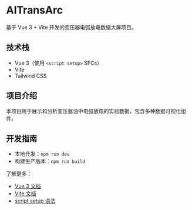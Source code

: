 # AITransArc

基于 Vue 3 + Vite 开发的变压器电弧放电数据大屏项目。

## 技术栈
- Vue 3（使用 `<script setup>` SFCs）
- Vite
- Tailwind CSS

## 项目介绍
本项目用于展示和分析变压器油中电弧放电的实验数据，包含多种数据可视化组件。

## 开发指南
- 本地开发：`npm run dev`
- 构建生产版本：`npm run build`

了解更多：
- [Vue 3 文档](https://v3.vuejs.org/)
- [Vite 文档](https://vitejs.dev/)
- [script setup 语法](https://v3.vuejs.org/api/sfc-script-setup.html#sfc-script-setup)